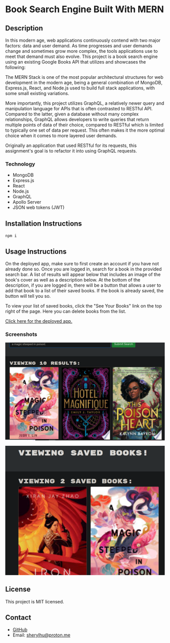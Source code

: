 # Book Search Engine Built With MERN

## Description
In this modern age, web applications continuously contend with two major factors: data and user demand. As time progresses and user demands change and sometimes grow more complex, the tools applications use to meet that demand must also evolve. This project is a book search engine using an existing Google Books API that utilizes and showcases the following:

The MERN Stack is one of the most popular architectural structures for web development in the modern age, being a general combination of MongoDB, Express.js, React, and Node.js used to build full stack applications, with some small existing variations. 

More importantly, this project utilizes GraphQL, a relatively newer query and manipulation language for APIs that is often contrasted to RESTful API. Compared to the latter, given a database without many complex relationships, GraphQL allows developers to write queries that return multiple points of data of their choice, compared to RESTful which is limited to typically one set of data per request. This often makes it the more optimal choice when it comes to more layered user demands. 

Originally an application that used RESTful for its requests, this assignment's goal is to refactor it into using GraphQL requests. 

### Technology
- MongoDB
- Express.js
- React
- Node.js
- GraphQL
- Apollo Server
- JSON web tokens (JWT)

## Installation Instructions
```
npm i
```

## Usage Instructions
On the deployed app, make sure to first create an account if you have not already done so. Once you are logged in, search for a book in the provided search bar. A list of results will appear below that includes an image of the book's cover as well as a description below. At the bottom of the description, if you are logged in, there will be a button that allows a user to add that book to a list of their saved books. If the book is already saved, the button will tell you so. 

To view your list of saved books, click the "See Your Books" link on the top right of the page. Here you can delete books from the list. 

[Click here for the deployed app.](https://book-search-engine-mern-rd.herokuapp.com/)

### Screenshots

![Screenshot of search results](./assets/screenshot1.PNG)

![Screenshot of a user's list of saved books](./assets/screenshot2.PNG)

## License
This project is MIT licensed.

## Contact
- [GitHub](https://github.com/reversedentistry)
- Email: sherylhu@proton.me